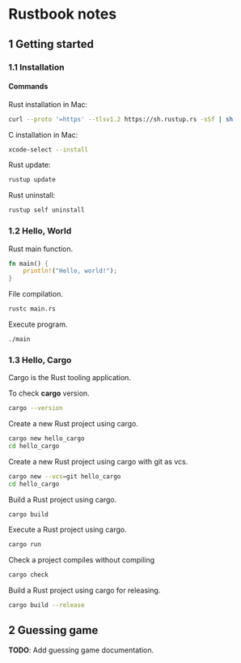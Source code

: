 # Rustbook notes

## 1 Getting started

### 1.1 Installation

#### Commands

Rust installation in Mac:

```bash
curl --proto '=https' --tlsv1.2 https://sh.rustup.rs -sSf | sh
```

C installation in Mac:

```bash
xcode-select --install
```

Rust update:

```bash
rustup update
```

Rust uninstall:

```bash
rustup self uninstall
```

### 1.2 Hello, World

Rust main function.

```rust
fn main() {
    println!("Hello, world!");
}
```

File compilation.

```bash
rustc main.rs
```

Execute program.

```bash
./main
```

### 1.3 Hello, Cargo

Cargo is the Rust tooling application.

To check **cargo** version.

```bash
cargo --version
```

Create a new Rust project using cargo.

```bash
cargo new hello_cargo
cd hello_cargo
```

Create a new Rust project using cargo with git as vcs.

```bash
cargo new --vcs=git hello_cargo
cd hello_cargo
```

Build a Rust project using cargo.

```bash
cargo build
```

Execute a Rust project using cargo.

```bash
cargo run
```

Check a project compiles without compiling

```bash
cargo check
```

Build a Rust project using cargo for releasing.

```bash
cargo build --release
```

## 2 Guessing game

**TODO**: Add guessing game documentation.
